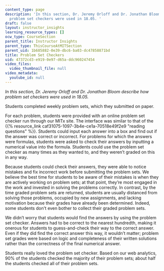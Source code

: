 ```yaml
---
content_type: page
description: 'In this section, Dr. Jeremy Orloff and Dr. Jonathan Bloom describe how
  problem set checkers were used in 18.05. '
draft: false
layout: instructor_insights
learning_resource_types: []
ocw_type: CourseSection
parent_title: Instructor Insights
parent_type: ThisCourseAtMITSection
parent_uid: 1b685882-0e39-dbc6-ba03-dc47858871bd
title: Problem Set Checkers
uid: 47372cd3-e919-0e97-d65a-ddc960247454
video_files:
  video_thumbnail_file: null
video_metadata:
  youtube_id: null
---
```

*In this section, Dr. Jeremy Orloff and Dr. Jonathan Bloom describe how problem set checkers were used in 18.05.*

Students completed weekly problem sets, which they submitted on paper.

For each problem, students were provided with an online problem set checker run through our MITx site. The interface was similar to that of the {{% resource_link caf31075-1097-3b4e-ce1a-70518e49f2e9 "reading questions" %}}. Students could input each answer into a box and find out if the answer was correct or incorrect. For problems for which the answers were formulas, students were asked to check their answers by inputting a numerical value into the formula. Students could use the problem set checker as many times as they wanted to, and they weren’t graded on this in any way.

Because students could check their answers, they were able to notice mistakes and fix incorrect work before submitting the problem sets. We believe the best time for students to be aware of their mistakes is when they are actively working on problem sets; at that point, they’re most engaged in the work and invested in solving the problems correctly. In contrast, by the time graded problem sets are returned, students are usually distanced from solving those problems, occupied by new assignments, and lacking motivation because their grades have already been determined. Indeed, some students don't even bother to collect their graded problem sets.

We didn’t worry that students would find the answers by using the problem set checker. Answers had to be correct to the nearest hundredth, making it onerous for students to guess-and-check their way to the correct answer. Even if they did find the correct answer this way, it wouldn’t matter; problem set grades were based on logic and completeness of their written solutions rather than the correctness of the final numerical answer.

Students really loved the problem set checker. Based on our web analytics, 90% of the students checked the majority of their problem sets; about half the students checked all of their problem sets.